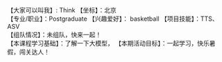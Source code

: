 【大家可以叫我】: Think
【坐标】：北京  
【专业/职业】：Postgraduate
【兴趣爱好】： basketball 
【项目技能】：TTS、ASV  
【组队情况】：未组队，快来一起！  
【本课程学习基础】：了解一下大模型，
【本期活动目标】：一起学习，快乐暑假，闯关达人！  
